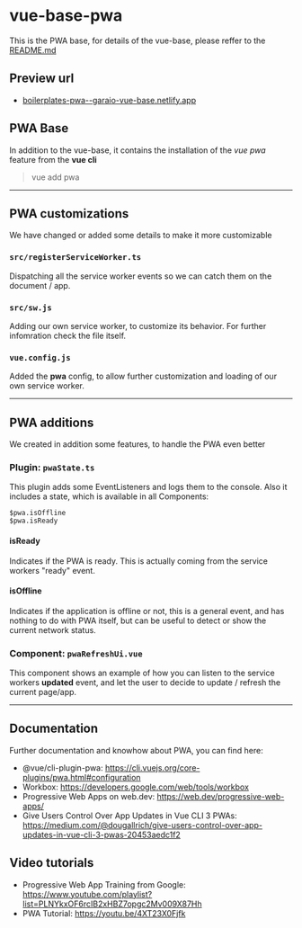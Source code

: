 # vue-base-pwa

This is the PWA base, for details of the vue-base, please reffer to the [README.md](./README.md)

## Preview url

* [boilerplates-pwa--garaio-vue-base.netlify.app](https://boilerplates-pwa--garaio-vue-base.netlify.app)

## PWA Base

In addition to the vue-base, it contains the installation of the *vue pwa* feature from the **vue cli**

> vue add pwa

----

## PWA customizations

We have changed or added some details to make it more customizable

### `src/registerServiceWorker.ts`

Dispatching all the service worker events so we can catch them on the document / app.

### `src/sw.js`

Adding our own service worker, to customize its behavior.
For further infomration check the file itself.

### `vue.config.js`

Added the **pwa** config, to allow further customization and loading of our own service worker.

----

## PWA additions

We created in addition some features, to handle the PWA even better

### **Plugin:** `pwaState.ts`

This plugin adds some EventListeners and logs them to the console.
Also it includes a state, which is available in all Components:

``` 
$pwa.isOffline
$pwa.isReady
```

#### isReady

Indicates if the PWA is ready. This is actually coming from the service workers "ready" event.

#### isOffline

Indicates if the application is offline or not, this is a general event, and has nothing to do with PWA itself, but can be useful to detect or show the current network status.

### **Component:** `pwaRefreshUi.vue`

This component shows an example of how you can listen to the service workers **updated** event, and let the user to decide to update / refresh the current page/app.

----

## Documentation

Further documentation and knowhow about PWA, you can find here:

 * @vue/cli-plugin-pwa: https://cli.vuejs.org/core-plugins/pwa.html#configuration
 * Workbox: https://developers.google.com/web/tools/workbox
 * Progressive Web Apps on web.dev: https://web.dev/progressive-web-apps/
 * Give Users Control Over App Updates in Vue CLI 3 PWAs: https://medium.com/@dougallrich/give-users-control-over-app-updates-in-vue-cli-3-pwas-20453aedc1f2

## Video tutorials

* Progressive Web App Training from Google: https://www.youtube.com/playlist?list=PLNYkxOF6rcIB2xHBZ7opgc2Mv009X87Hh
* PWA Tutorial: https://youtu.be/4XT23X0Fjfk
